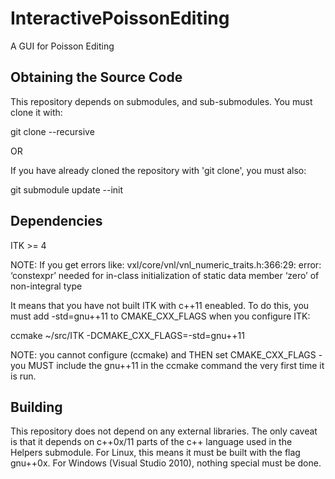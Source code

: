 InteractivePoissonEditing
=========================

A GUI for Poisson Editing

Obtaining the Source Code
-------------------------
This repository depends on submodules, and sub-submodules. You must clone it with:

git clone --recursive

OR

If you have already cloned the repository with 'git clone', you must also:

git submodule update --init

Dependencies
------------
ITK >= 4

NOTE: If you get errors like:
vxl/core/vnl/vnl_numeric_traits.h:366:29: error: ‘constexpr’ needed for in-class initialization of static data member ‘zero’ of non-integral type

It means that you have not built ITK with c++11 eneabled. To do this, you must add -std=gnu++11 to CMAKE_CXX_FLAGS when you configure ITK:

ccmake ~/src/ITK -DCMAKE_CXX_FLAGS=-std=gnu++11

NOTE: you cannot configure (ccmake) and THEN set CMAKE_CXX_FLAGS - you MUST include the gnu++11 in the ccmake command the very first time it is run.

Building
--------
This repository does not depend on any external libraries. The only caveat is that it depends on c++0x/11 parts of the c++ language used in the Helpers submodule.
For Linux, this means it must be built with the flag gnu++0x. For Windows (Visual Studio 2010), nothing special must be done.

